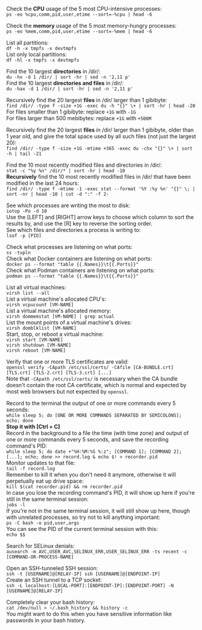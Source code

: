 Check the **CPU** usage of the 5 most CPU-intensive processes:<br>
`ps -eo %cpu,comm,pid,user,etime --sort=-%cpu | head -6`

Check the **memory** usage of the 5 most memory-hungry processes:<br>
`ps -eo %mem,comm,pid,user,etime --sort=-%mem | head -6`

List all partitions:<br>
`df -h -x tmpfs -x devtmpfs`<br>
List only local partitions:<br>
`df -hl -x tmpfs -x devtmpfs`

Find the 10 largest **directories** in /dir/:<br>
`du -hx -d 1 /dir/ | sort -hr | sed -n '2,11 p'`<br>
Find the 10 largest **directories and files** in /dir/:<br>
`du -hax -d 1 /dir/ | sort -hr | sed -n '2,11 p'`

Recursively find the 20 largest **files** in /dir/ larger than 1 gibibyte:<br>
`find /dir/ -type f -size +1G -exec du -h "{}" \+ | sort -hr | head -20`<br>
For files smaller than 1 gibibyte: replace `+1G` with `-1G`<br>
For files larger than 500 mebibytes: replace `+1G` with `+500M`

Recursively find the 20 largest **files** in /dir/ larger than 1 gibibyte, older than 1 year old, and give the total space used by all such files (not just the largest 20):<br>
`find /dir/ -type f -size +1G -mtime +365 -exec du -chx "{}" \+ | sort -h | tail -21`

Find the 10 most recently modified files and directories in /dir/:<br>
`stat -c "%y %n" /dir/* | sort -hr | head -10`<br>
**Recursively** find the 10 most recently modified files in /dir/ that have been modified in the last 24 hours:<br>
`find /dir/ -type f -mtime -1 -exec stat --format '%Y :%y %n' "{}" \; | sort -nr | head -10 | cut -d ":" -f 2-`

See which processes are writing the most to disk:<br>
`iotop -Po -d 10`<br>
Use the [LEFT] and [RIGHT] arrow keys to choose which column to sort the results by, and use the [R] key to reverse the sorting order.<br>
See which files and directories a process is writing to:<br>
`lsof -p [PID]`

Check what processes are listening on what ports:<br>
`ss -tupln`<br>
Check what Docker containers are listening on what ports:<br>
`docker ps --format "table {{.Names}}\t{{.Ports}}"`<br>
Check what Podman containers are listening on what ports:<br>
`podman ps --format "table {{.Names}}\t{{.Ports}}"`

List all virtual machines:<br>
`virsh list --all`<br>
List a virtual machine's allocated CPU's:<br>
`virsh vcpucount [VM-NAME]`<br>
List a virtual machine's allocated memory:<br>
`virsh dommemstat [VM-NAME] | grep actual`<br>
List the mount points of a virtual machine's drives:<br>
`virsh domblklist [VM-NAME]`<br>
Start, stop, or reboot a virtual machine:<br>
`virsh start [VM-NAME]`<br>
`virsh shutdown [VM-NAME]`<br>
`virsh reboot [VM-NAME]`

Verify that one or more TLS certificates are valid:<br>
`openssl verify -CApath /etc/ssl/certs/ -CAfile [CA-BUNDLE.crt] [TLS.crt] [TLS-2.crt] [TLS-3.crt] [...]`<br>
Note that `-CApath /etc/ssl/certs/` is necessary when the CA bundle doesn't contain the root CA certificate, which is normal and expected by most web browsers but not expected by `openssl`.

Record to the terminal the output of one or more commands every 5 seconds:<br>
`while sleep 5; do [ONE OR MORE COMMANDS SEPARATED BY SEMICOLONS]; echo; done`<br>
**Stop it with [Ctrl + C]**<br>
Record in the background to a file the time (with time zone) and output of one or more commands every 5 seconds, and save the recording command's PID:<br>
`while sleep 5; do date +"%H:%M:%S %:z"; [COMMAND 1]; [COMMAND 2]; [...]; echo; done >> record.log & echo $! > recorder.pid`<br>
Monitor updates to that file:<br>
`tail -f record.log`<br>
Remember to kill it when you don't need it anymore, otherwise it will perpetually eat up drive space:<br>
`kill $(cat recorder.pid) && rm recorder.pid`<br>
In case you lose the recording command's PID, it will show up here if you're still in the same terminal session:<br>
`jobs -l`<br>
If you're not in the same terminal session, it will still show up here, though with unrelated processes, so try not to kill anything important:<br>
`ps -C bash -o pid,user,args`<br>
You can see the PID of the current terminal session with this:<br>
`echo $$`

Search for SELinux denials:<br>
`ausearch -m AVC,USER_AVC,SELINUX_ERR,USER_SELINUX_ERR -ts recent -c [COMMAND-OR-PROCESS-NAME]`

Open an SSH-tunneled SSH session:<br>
`ssh -t [USERNAME]@[RELAY-IP] ssh [USERNAME]@[ENDPOINT-IP]`<br>
Create an SSH tunnel to a TCP socket:<br>
`ssh -L localhost:[LOCAL-PORT]:[ENDPOINT-IP]:[ENDPOINT-PORT] -N [USERNAME]@[RELAY-IP]`

Completely clear your bash history:<br>
`cat /dev/null > ~/.bash_history && history -c`<br>
You might want to do this when you have sensitive information like passwords in your bash history.
